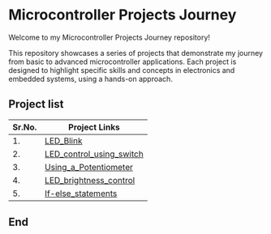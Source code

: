 # Microcontroller Projects Journey

Welcome to my Microcontroller Projects Journey repository!

This repository showcases a series of projects that demonstrate my journey from basic to advanced microcontroller applications. 
Each project is designed to highlight specific skills and concepts in electronics and embedded systems, using a hands-on approach.


## Project list

| Sr.No.|                        Project Links                                                    |
|-------|-----------------------------------------------------------------------------------------|
| 1.    | [LED_Blink](./Basic/LED_Blink/LED_Blink.md)                                             |
| 2.    | [LED_control_using_switch](./Basic/LED_control_using_switch/LED_control_using_switch.md)|
| 3.    | [Using_a_Potentiometer](./Basic/Using_a_Potentiometer/Using_a_Potentiometer.md)         |
| 4.    | [LED_brightness_control](./Basic/LED_brightness_control/LED_brightness_control.md)      |
| 5.    | [If-else_statements](./Intermediate/If-else_statements/If-else_statements.md)           |


## End
